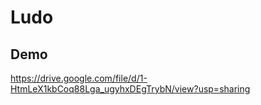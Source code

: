# Ludo

## Demo

https://drive.google.com/file/d/1-HtmLeX1kbCoq88Lga_ugyhxDEgTrybN/view?usp=sharing
